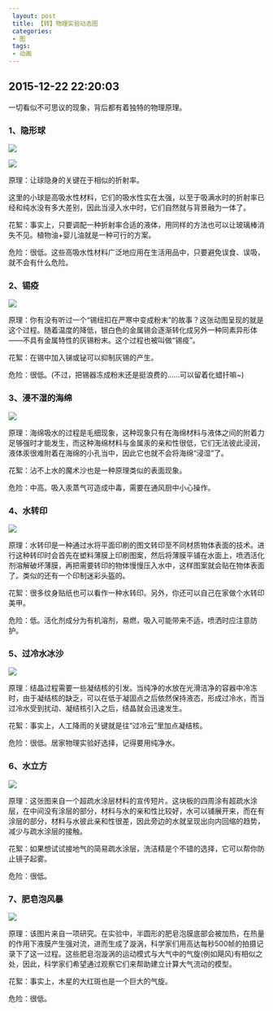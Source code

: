 ```yaml
---
 layout: post
 title: 【转】物理实验动态图
 categories:
 - 图
 tags:
 - 动画
---
```


## 2015-12-22 22:20:03

一切看似不可思议的现象，背后都有着独特的物理原理。

### 1、隐形球

![](https://jerkwin.github.io/pic/物理动态图_隐形球.gif)

![](https://jerkwin.github.io/pic/物理动态图_隐形球.jpeg)

原理：让球隐身的关键在于相似的折射率。

这里的小球是高吸水性材料，它们的吸水性实在太强，以至于吸满水时的折射率已经和纯水没有多大差别，因此当浸入水中时，它们自然就与背景融为一体了。

花絮：事实上，只要调配一种折射率合适的液体，用同样的方法也可以让玻璃棒消失不见。植物油+婴儿油就是一种可行的方案。

危险：很低。这些高吸水性材料广泛地应用在生活用品中，只要避免误食、误吸，就不会有什么危险。

### 2、锡疫

![](https://jerkwin.github.io/pic/物理动态图_锡疫.gif)

原理：你有没有听过一个“锡纽扣在严寒中变成粉末”的故事？这张动图呈现的就是这个过程。随着温度的降低，银白色的金属锡会逐渐转化成另外一种同素异形体——不具有金属特性的灰锡粉末。这个过程也被叫做“锡疫”。

花絮：在锡中加入锑或铋可以抑制灰锡的产生。

危险：很低。(不过，把锡器冻成粉末还是挺浪费的……可以留着化蜡扦嘛~)

### 3、浸不湿的海绵

![](https://jerkwin.github.io/pic/物理动态图_浸不湿的海绵.gif)

原理：海绵吸水的过程是毛细现象，这种现象只有在海绵材料与液体之间的附着力足够强时才能发生，而这种海绵材料与金属汞的亲和性很低，它们无法彼此浸润，液体汞很难附着在海绵的小孔当中，因此它也就不会将海绵“浸湿”了。

花絮：沾不上水的魔术沙也是一种原理类似的表面现象。

危险：中高。吸入汞蒸气可造成中毒，需要在通风厨中小心操作。

### 4、水转印

![](https://jerkwin.github.io/pic/物理动态图_水转印.gif)

原理：水转印是一种通过水将平面印刷的图文转印至不同材质物体表面的技术。进行这种转印时会首先在塑料薄膜上印刷图案，然后将薄膜平铺在水面上，喷洒活化剂溶解破坏薄膜，再把需要转印的物体慢慢压入水中，这样图案就会贴在物体表面了。类似的还有一个印制迷彩头盔的。

花絮：很多纹身贴纸也可以看作一种水转印。另外，你还可以自己在家做个水转印美甲。

危险：低。活化剂成分为有机溶剂，易燃，吸入可能带来不适，喷洒时应注意防护。

### 5、过冷水冰沙

![](https://jerkwin.github.io/pic/物理动态图_过冷水冰沙.gif)

原理：结晶过程需要一些凝结核的引发。当纯净的水放在光滑洁净的容器中冷冻时，由于凝结核的缺乏，可以在低于凝固点之后依然保持液态，形成过冷水，而当过冷水受到扰动、凝结核引入之后，结晶就会迅速发生。

花絮：事实上，人工降雨的关键就是往“过冷云”里加点凝结核。

危险：很低。居家物理实验好选择，记得要用纯净水。

### 6、水立方

![](https://jerkwin.github.io/pic/物理动态图_水立方.gif)

原理：这张图来自一个超疏水涂层材料的宣传短片。这块板的四周涂有超疏水涂层，在中间没有涂层的部分，材料与水的亲和性比较好，水可以铺展开来，而在有涂层的部分，材料与水彼此亲和性很差，因此旁边的水就呈现出向内回缩的趋势，减少与疏水涂层的接触。

花絮：如果想试试接地气的简易疏水涂层，洗洁精是个不错的选择，它可以帮你防止镜子起雾。

危险：很低。

### 7、肥皂泡风暴

![](https://jerkwin.github.io/pic/物理动态图_肥皂泡风暴.gif)

原理：该图片来自一项研究。在实验中，半圆形的肥皂泡膜底部会被加热，在热量的作用下液膜产生强对流，进而生成了漩涡，科学家们用高达每秒500帧的拍摄记录下了这一过程。这些肥皂泡漩涡的运动模式与大气中的气旋(例如飓风)有相似之处，因此，科学家们希望通过观察它们来帮助建立计算大气流动的模型。

花絮：事实上，木星的大红斑也是一个巨大的气旋。

危险：很低。
